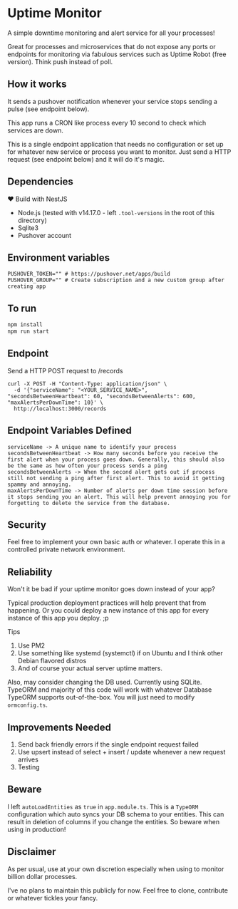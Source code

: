 # Uptime Monitor

A simple downtime monitoring and alert service for all your processes!

Great for processes and microservices that do not expose any ports or endpoints for monitoring via fabulous services such as Uptime Robot (free version). Think push instead of poll.

## How it works
It sends a pushover notification whenever your service stops sending a pulse (see endpoint below).

This app runs a CRON like process every 10 second to check which services are down.

This is a single endpoint application that needs no configuration or set up for whatever new service or process you want to monitor. Just send a HTTP request (see endpoint below) and it will do it's magic.

## Dependencies
❤️ Build with NestJS

- Node.js (tested with v14.17.0 - left `.tool-versions` in the root of this directory)
- Sqlite3
- Pushover account

## Environment variables
```
PUSHOVER_TOKEN="" # https://pushover.net/apps/build
PUSHOVER_GROUP="" # Create subscription and a new custom group after creating app
```

## To run
```bash
npm install
npm run start
```

## Endpoint
Send a HTTP POST request to /records
```curl
curl -X POST -H "Content-Type: application/json" \
  -d '{"serviceName": "<YOUR_SERVICE_NAME>", "secondsBetweenHeartbeat": 60, "secondsBetweenAlerts": 600, "maxAlertsPerDownTime": 10}' \
  http://localhost:3000/records
```

## Endpoint Variables Defined
```
serviceName -> A unique name to identify your process
secondsBetweenHeartbeat -> How many seconds before you receive the first alert when your process goes down. Generally, this should also be the same as how often your process sends a ping
secondsBetweenAlerts -> When the second alert gets out if process still not sending a ping after first alert. This to avoid it getting spammy and annoying.
maxAlertsPerDownTime -> Number of alerts per down time session before it stops sending you an alert. This will help prevent annoying you for forgetting to delete the service from the database.
```

## Security
Feel free to implement your own basic auth or whatever. I operate this in a controlled private network environment.

## Reliability
Won't it be bad if your uptime monitor goes down instead of your app?

Typical production deployment practices will help prevent that from happening. Or you could deploy a new instance of this app for every instance of this app you deploy. ;p

Tips
1. Use PM2
1. Use something like systemd (systemctl) if on Ubuntu and I think other Debian flavored distros
1. And of course your actual server uptime matters.

Also, may consider changing the DB used. Currently using SQLite. TypeORM and majority of this code will work with whatever Database TypeORM supports out-of-the-box. You will just need to modify `ormconfig.ts`.

## Improvements Needed
1. Send back friendly errors if the single endpoint request failed
2. Use upsert instead of select + insert / update whenever a new request arrives
2. Testing

## Beware
I left `autoLoadEntities` as `true` in `app.module.ts`. This is a `TypeORM` configuration which auto syncs your DB schema to your entities. This can result in deletion of columns if you change the entities. So beware when using in production!

## Disclaimer
As per usual, use at your own discretion especially when using to monitor billion dollar processes.

I've no plans to maintain this publicly for now. Feel free to clone, contribute or whatever tickles your fancy.
